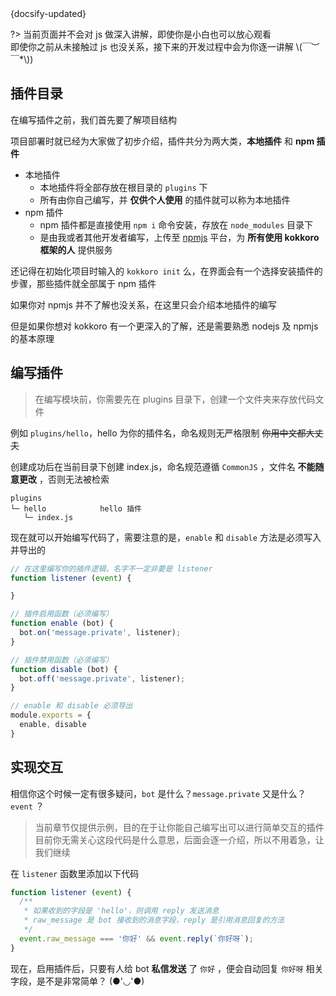 <div class="updated">{docsify-updated}</div>

?> 当前页面并不会对 js 做深入讲解，即使你是小白也可以放心观看  
即使你之前从未接触过 js 也没关系，接下来的开发过程中会为你逐一讲解 \\(￣︶￣*\\))

## 插件目录

在编写插件之前，我们首先要了解项目结构

项目部署时就已经为大家做了初步介绍，插件共分为两大类，**本地插件** 和 **npm 插件**

- 本地插件
  + 本地插件将全部存放在根目录的 `plugins` 下
  + 所有由你自己编写，并 **仅供个人使用** 的插件就可以称为本地插件
- npm 插件
  + npm 插件都是直接使用 `npm i` 命令安装，存放在 `node_modules` 目录下
  + 是由我或者其他开发者编写，上传至 [npmjs](https://www.npmjs.com/) 平台，为 **所有使用 kokkoro 框架的人** 提供服务

还记得在初始化项目时输入的 `kokkoro init` 么，在界面会有一个选择安装插件的步骤，那些插件就全部属于 npm 插件

如果你对 npmjs 并不了解也没关系，在这里只会介绍本地插件的编写

但是如果你想对 kokkoro 有一个更深入的了解，还是需要熟悉 nodejs 及 npmjs 的基本原理

## 编写插件

> 在编写模块前，你需要先在 plugins 目录下，创建一个文件夹来存放代码文件

例如 `plugins/hello`，hello 为你的插件名，命名规则无严格限制 ~~你用中文都大丈夫~~

创建成功后在当前目录下创建 index.js，命名规范遵循 `CommonJS` ，文件名 **不能随意更改** ，否则无法被检索

``` text
plugins
└─ hello            hello 插件
   └─ index.js
```

现在就可以开始编写代码了，需要注意的是，`enable` 和 `disable` 方法是必须写入并导出的

``` javascript
// 在这里编写你的插件逻辑，名字不一定非要是 listener
function listener (event) {

}

// 插件启用函数（必须编写）
function enable (bot) {
  bot.on('message.private', listener);
}

// 插件禁用函数（必须编写）
function disable (bot) {
  bot.off('message.private', listener);
}

// enable 和 disable 必须导出
module.exports = {
  enable, disable
}
```

## 实现交互

相信你这个时候一定有很多疑问，`bot` 是什么？`message.private` 又是什么？`event` ？

> 当前章节仅提供示例，目的在于让你能自己编写出可以进行简单交互的插件  
目前你无需关心这段代码是什么意思，后面会逐一介绍，所以不用着急，让我们继续

在 `listener` 函数里添加以下代码

``` javascript
function listener (event) {
  /**
   * 如果收到的字段是 'hello'，则调用 reply 发送消息
   * raw_message 是 bot 接收到的消息字段，reply 是引用消息回复的方法
   */
  event.raw_message === '你好' && event.reply(`你好呀`);
}
```

现在，启用插件后，只要有人给 bot **私信发送** 了 `你好` ，便会自动回复 `你好呀` 相关字段，是不是非常简单？ (●'◡'●)